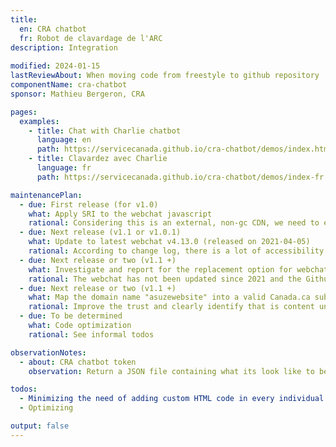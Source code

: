 ```yaml
---
title:
  en: CRA chatbot
  fr: Robot de clavardage de l'ARC
description: Integration 
  
modified: 2024-01-15
lastReviewAbout: When moving code from freestyle to github repository
componentName: cra-chatbot
sponsor: Mathieu Bergeron, CRA 

pages:
  examples:
    - title: Chat with Charlie chatbot
      language: en
      path: https://servicecanada.github.io/cra-chatbot/demos/index.html
    - title: Clavardez avec Charlie
      language: fr
      path: https://servicecanada.github.io/cra-chatbot/demos/index-fr.html

maintenancePlan:
  - due: First release (for v1.0)
    what: Apply SRI to the webchat javascript
    rational: Considering this is an external, non-gc CDN, we need to ensure the integrity of those files
  - due: Next release (v1.1 or v1.0.1)
    what: Update to latest webchat v4.13.0 (released on 2021-04-05)
    rational: According to change log, there is a lot of accessibility fixes since the version 4.9.1.
  - due: Next release or two (v1.1 +)
    what: Investigate and report for the replacement option for webchat.
    rational: The webchat has not been updated since 2021 and the Github repository seems to be stale.
  - due: Next release or two (v1.1 +)
    what: Map the domain name "asuzewebsite" into a valid Canada.ca subdomain.
    rational: Improve the trust and clearly identify that is content under our control
  - due: To be determined
    what: Code optimization
    rational: See informal todos

observationNotes:
  - about: CRA chatbot token
    observation: Return a JSON file containing what its look like to be a JWT and a JWS

todos:
  - Minimizing the need of adding custom HTML code in every individual page using the chat bot. Suggestoin: Manage that HTML pattern centrally in teh JS or via an HTML assets. Ref.
  - Optimizing

output: false
---
```


